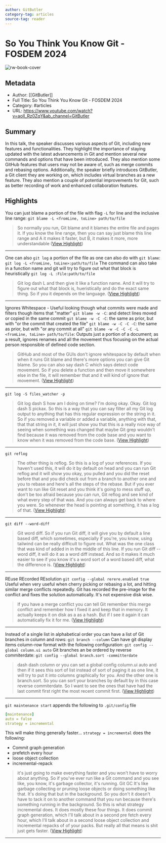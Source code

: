 ```yaml
---
author: GitButler
category-tag: articles
source-tag: reader
---
```


# So You Think You Know Git - FOSDEM 2024

![rw-book-cover](https://i.ytimg.com/vi/aolI_Rz0ZqY/maxresdefault.jpg)

## Metadata

- Author: [[GitButler]]
- Full Title: So You Think You Know Git - FOSDEM 2024
- Category: #articles
- URL: <https://www.youtube.com/watch?v=aolI_Rz0ZqY&ab_channel=GitButler>

## Summary

In this talk, the speaker discusses various aspects of Git, including new features and functionalities. They highlight the importance of staying updated with the latest advancements in Git and mention several new commands and options that have been introduced. They also mention some GitHub features that users may not be aware of, such as merge commits and rebasing options. Additionally, the speaker briefly introduces GitButler, a Git client they are working on, which includes virtual branches as a new feature. They also mention a couple of potential improvements for Git, such as better recording of work and enhanced collaboration features.

## Highlights

You can just blame a portion of the file with flag `-L` for line and the inclusive line range: `git blame -L <fromLine, toLine> path/to/file`

> So normally you run, Git blame and it blames the entire file and pages it. If you know the line range, then you can say just blame this line range and A it makes it faster, but B, it makes it more, more understandable ([View Highlight](https://read.readwise.io/read/01hpk5f9emg3qsqrfj8ty6rq1j))

---

One can also `git log` a portion of the file as one can also do with `git blame`: `git log -L <fromLine, toLine>:path/to/file`
The command can also take in a function name and git will try to figure out what that block is heuristically
`git log -L :File:path/to/file`

> Git log dash L and then give it like a function name. And it will try to figure out what that block is, hueristically and do the exact same thing. So if you it depends on the language. ([View Highlight](https://read.readwise.io/read/01hpk5vd3jgv67n04t0khgh4dq))

---

Ignores Whitespace - Useful looking though what commits were made and filters though items that "matter"
`git blame -w -C`: and detect lines moved or copied in the same commit
`git blame -w -C -C`: the same as prior, but with "or the commit that created the file"
`git blame -w -C -C -C`: the same as prior, but with "or any commit at all"
`git blame -w -C -C -C -L <fromLine, toLine> path/to/file`: Outputs just a portion of a document; as a result, ignores renames and all the movement thus focusing on the actual person responsible of defined code section.

> GitHub and most of the GUIs don't ignore whitespace by default when when it runs Git blame and there's more options you can give Git blame. So you can also say dash C which says detect code movement. So if you delete a function and then move it somewhere else
> in the file, it will remember that and it will kind of ignore that movement. ([View Highlight](https://read.readwise.io/read/01hpk62atp59mrdypqa92fzaxj))

---

`git log -S files_watcher -p`

> Git log dash S how am I doing on time? I'm doing okay. Okay. Git log dash S pickax. So this is a way that you can say filter all my Git log output to anything that has this regular expression or the string in it. So if you removed a variable or added a variable, anything with that, that that string in it, it will just show you that this is a really nice way of seeing when something was changed that maybe Git grep wouldn't find because it was removed from the code base and you want to know when it was removed from the code base. ([View Highlight](https://read.readwise.io/read/01hpk6k31hccenkfdt3438f74t))

---

`git reflog`

> The other thing is reflog. So this is a log of your references. If you haven't used this, it will do it by default on head and you can run Git reflog and it will show you okay, you pulled and you did the reset before that and you did check out from a branch to another one and you to rebase and here's all the steps of the rebase. But if you ever want to run like Git reset and you think it's going to mess stuff up, don't be too afraid because you can run, Git reflog and see kind of what every step of that was. And you can always get back to where you were. So whenever the head is pointing at something, it has a log of that. ([View Highlight](https://read.readwise.io/read/01hpk6n8h2ac9bhx9rdwy1ghsz))

---

`git diff --word-diff`

> Git word diff. So if you run Git diff, it will give you by default a line based diff, which sometimes, especially if you're, you know, using tailwind can be really difficult to figure out. What was the one class that was kind of added in in the middle of this line. If you run Git diff -- word diff, it will do it as a word diff instead. And so it makes it much easier to see if you know it's a word sort of a word based diff, what the difference is. ([View Highlight](https://read.readwise.io/read/01hpk6qevjkb6785z540z9pweq))

---

REuse REcorded REsolution
`git config --global rerere.enabled true`
Useful when very useful when cherry picking or rebasing a lot, and hitting similar merge conflicts repeatedly. Git has recorded the pre-image for the conflict and fixes the solution automatically.
It's not expensive disk wise.

> If you have a merge conflict you can tell Git remember this merge conflict and remember how I fixed it and keep that in memory. It actually keeps it on disk as a as a hash. But if I see it again it can automatically fix it for me. ([View Highlight](https://read.readwise.io/read/01hpk6vkacfn88ytxsgdvp3v8s))

---

Instead of a single list in alphabetical order you can have a list of Git branches in column and rows: `git branch --column`
Can have git display items column-row format with the following configuration: `git config --global column.ui auto`
Git branches an be ordered by reverse commiterdate: `git config --global branch.sort -committerdate`

> dash dash column or you can set a global config column.ui auto and then if it sees this sort of list instead of sort of paging it as one line, it will try to put it into columns graphically for you.
> And the other one is branch.sort. So you can sort your branches by default by in this case reverse commiterdate. So I want to see the ones that have had the last commit first right the most recent commit first. ([View Highlight](https://read.readwise.io/read/01hpk7c1a1fmp6g0bb74sx0fcd))

---

`git maintenance start` appends the following to `.git/config` file

```yml
[maintenance]
auto = false
strategy = incremental
```

This will make thing generally faster...
`strategy = incremental` does the following:

- Commit graph generation
- prefetch every hour
- loose object collection
- incremental-repack

> it's just going to make everything faster and you won't have to worry about anything. So if you've ever run like a Git command and you see like, you know, it's garbage collector, it's running. Git GC It's like garbage collecting or pruning loose objects or doing something like that. It's doing that but in the background. So you don't it doesn't have to tack it on to another command that you run because there's something running in the background. So this is what strategy incremental does. It does mostly these four things. It does commit graph generation, which I'll talk about in a second pre fetch every hour, which I'll talk about in a second
> loose object collection and incremental repacks of of your packs. But really all that means is shit just gets faster. ([View Highlight](https://read.readwise.io/read/01hpk80r9jzvf4zc6qg31ygxwy))

---
